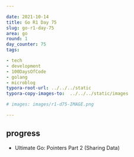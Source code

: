 ```yaml
---

date: 2021-10-14
title: Go R1 Day 75
slug: go-r1-day-75
area: go
round: 1
day_counter: 75
tags:

- tech
- development
- 100DaysOfCode
- golang
- microblog
typora-root-url: ../../../static
typora-copy-images-to:  ../../../static/images

# images: images/r1-d75-IMAGE.png

---
```


## progress

- Ultimate Go: Pointers Part 2 (Sharing Data)
